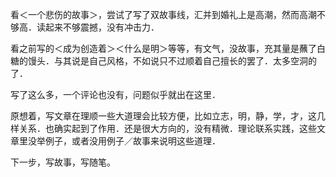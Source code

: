 

看＜一个悲伤的故事＞，尝试了写了双故事线，汇并到婚礼上是高潮，然而高潮不够高．读起来不够震撼，没有冲击力．

看之前写的＜成为创造着＞＜什么是明＞等等，有文气，没故事，充其量是蘸了白糖的馒头．与其说是自己风格，不如说只不过顺着自己擅长的罢了．太多空洞的了．

写了这么多，一个评论也没有，问题似乎就出在这里．

原想着，写文章在理顺一些大道理会比较方便，比如立志，明，静，学，才，这几样关系．也确实起到了作用．还是很大方向的，没有精微．理论联系实践，这些文章里没举例子，或者没用例子／故事来说明这些道理．

下一步，写故事，写随笔。


